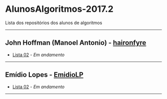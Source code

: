 # AlunosAlgoritmos-2017.2
Lista dos repositórios dos alunos de algoritmos


---
## John Hoffman (Manoel Antonio) - [haironfyre](https://github.com/haironfyre)
* [Lista 02](https://github.com/haironfyre/Exercicio-02) - *Em andamento*

--- 
## Emídio Lopes - [EmidioLP](https://github.com/EmidioLP)
* [Lista 02](https://github.com/EmidioLP/Lista2) - *Em andamento*

---
